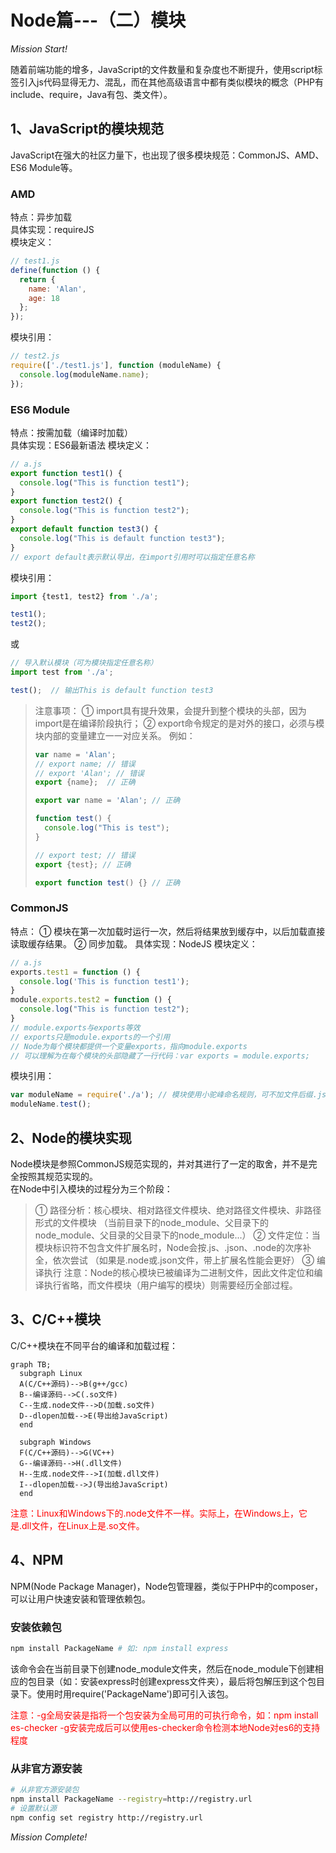 # Node篇---（二）模块

*Mission Start!*

随着前端功能的增多，JavaScript的文件数量和复杂度也不断提升，使用script标签引入js代码显得无力、混乱，而在其他高级语言中都有类似模块的概念（PHP有include、require，Java有包、类文件）。

## 1、JavaScript的模块规范

JavaScript在强大的社区力量下，也出现了很多模块规范：CommonJS、AMD、ES6 Module等。

### AMD
特点：异步加载   
具体实现：requireJS   
模块定义：

```js
// test1.js
define(function () {
  return {
    name: 'Alan',
    age: 18
  };
});
```

模块引用：

```js
// test2.js
require(['./test1.js'], function (moduleName) {
  console.log(moduleName.name);
});
```
### ES6 Module
特点：按需加载（编译时加载）   
具体实现：ES6最新语法
模块定义：

```js
// a.js
export function test1() {
  console.log("This is function test1");
}
export function test2() {
  console.log("This is function test2");
}
export default function test3() {
  console.log("This is default function test3");
}
// export default表示默认导出，在import引用时可以指定任意名称
```

模块引用：

```js
import {test1, test2} from './a';

test1();
test2();
```
或

```js
// 导入默认模块（可为模块指定任意名称）
import test from './a';

test();  // 输出This is default function test3
```

> 注意事项：
> ① import具有提升效果，会提升到整个模块的头部，因为import是在编译阶段执行；
> ② export命令规定的是对外的接口，必须与模块内部的变量建立一一对应关系。
> 例如：
> 
> ```js
> var name = 'Alan';
> // export name; // 错误
> // export 'Alan'; // 错误
> export {name};  // 正确
> 
> export var name = 'Alan'; // 正确
> 
> function test() {
>   console.log("This is test");
> }
> 
> // export test; // 错误
> export {test}; // 正确
> 
> export function test() {} // 正确
> ```

### CommonJS
特点：
① 模块在第一次加载时运行一次，然后将结果放到缓存中，以后加载直接读取缓存结果。
② 同步加载。
具体实现：NodeJS
模块定义：

```js
// a.js
exports.test1 = function () {
  console.log('This is function test1');
}
module.exports.test2 = function () {
  console.log("This is function test2");
}
// module.exports与exports等效
// exports只是module.exports的一个引用
// Node为每个模块都提供一个变量exports，指向module.exports
// 可以理解为在每个模块的头部隐藏了一行代码：var exports = module.exports;
```
模块引用：

```js
var moduleName = require('./a'); // 模块使用小驼峰命名规则，可不加文件后缀.js
moduleName.test();
```

## 2、Node的模块实现

Node模块是参照CommonJS规范实现的，并对其进行了一定的取舍，并不是完全按照其规范实现的。   
在Node中引入模块的过程分为三个阶段：
> ① 路径分析：核心模块、相对路径文件模块、绝对路径文件模块、非路径形式的文件模块
> （当前目录下的node_module、父目录下的node_module、父目录的父目录下的node_module...）
> ② 文件定位：当模块标识符不包含文件扩展名时，Node会按.js、.json、.node的次序补全，依次尝试
> （如果是.node或.json文件，带上扩展名性能会更好）
> ③ 编译执行
> 注意：Node的核心模块已被编译为二进制文件，因此文件定位和编译执行省略，而文件模块（用户编写的模块）则需要经历全部过程。

## 3、C/C++模块
C/C++模块在不同平台的编译和加载过程：

```mermaid
graph TB;
  subgraph Linux
  A(C/C++源码)-->B(g++/gcc) 
  B--编译源码-->C(.so文件)
  C--生成.node文件-->D(加载.so文件)
  D--dlopen加载-->E(导出给JavaScript)
  end
  
  subgraph Windows
  F(C/C++源码)-->G(VC++) 
  G--编译源码-->H(.dll文件)
  H--生成.node文件-->I(加载.dll文件)
  I--dlopen加载-->J(导出给JavaScript)
  end
```


<span style="color:red;">注意：Linux和Windows下的.node文件不一样。实际上，在Windows上，它是.dll文件，在Linux上是.so文件。</span>

## 4、NPM
NPM(Node Package Manager)，Node包管理器，类似于PHP中的composer，可以让用户快速安装和管理依赖包。

### 安装依赖包

```sh
npm install PackageName # 如: npm install express
```
该命令会在当前目录下创建node_module文件夹，然后在node_module下创建相应的包目录（如：安装express时创建express文件夹），最后将包解压到这个包目录下。使用时用require('PackageName')即可引入该包。

<span style="color:red;">注意：-g全局安装是指将一个包安装为全局可用的可执行命令，如：npm install es-checker -g安装完成后可以使用es-checker命令检测本地Node对es6的支持程度</span>

### 从非官方源安装

```sh
# 从非官方源安装包
npm install PackageName --registry=http://registry.url
# 设置默认源
npm config set registry http://registry.url
```

*Mission Complete!*
